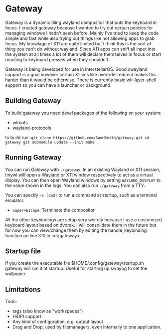 # Gateway

Gateway is a dynamic tiling wayland compositor that puts the keyboard in focus. I created gateway because I wanted to try out certain policies for managing windows I hadn't seen before. Mainly I've tried to keep the code simple and fast while also trying out things like not allowing apps to grab focus. My knowlage of X11 are quite limited but I think this is the sort of thing you can't do without wayland. Since X11 apps can sniff all input into the system at all times a lot of them will declare themselves in focus or start reacting to keyboard presses when they shouldn't.

Gateway is being developed for use in InterstellarOS. Good xwayland support is a goal however certain X'isms like override-redirect makes this harder than it would be otherwise. There is currently basic wlr-layer-shell support so you can have a launcher or background.

## Building Gateway

To build gateway you need devel packages of the following on your system:
- wlroots
- wayland-protocols

to build run:
`
git clone https://github.com/SamHSmith/gateway.git
cd gateway
git submodule update --init
make
`
## Running Gateway

You can run Gateway with `./gateway`. In an existing Wayland or X11 session,
tinywl will open a Wayland or X11 window respectively to act as a virtual
display. You can then open Wayland windows by setting `WAYLAND_DISPLAY` to the
value shown in the logs. You can also run `./gateway` from a TTY.

You can specify `-s [cmd]` to run a command at startup, such as a terminal emulator.

- `Super+Escape`: Terminate the compositor

All the other keybindings are setup very weirdly because I use a customized keyboard layout based on dvorak. I will consolidate them in the future but for now you can view/change them by editing the handle_keybinding function on line 310 in src/gateway.c.

## Startup file

If you create the executable file $HOME/.config/gateway/startup.sh gateway will run it at startup. Useful for starting up swaybg to set the wallpaper.

## Limitations

Todo:
- tags (also know as "workspaces")
- HiDPI support
- Any kind of configuration, e.g. output layout
- Drag and Drop, used by filemanagers, even internally to one application.

